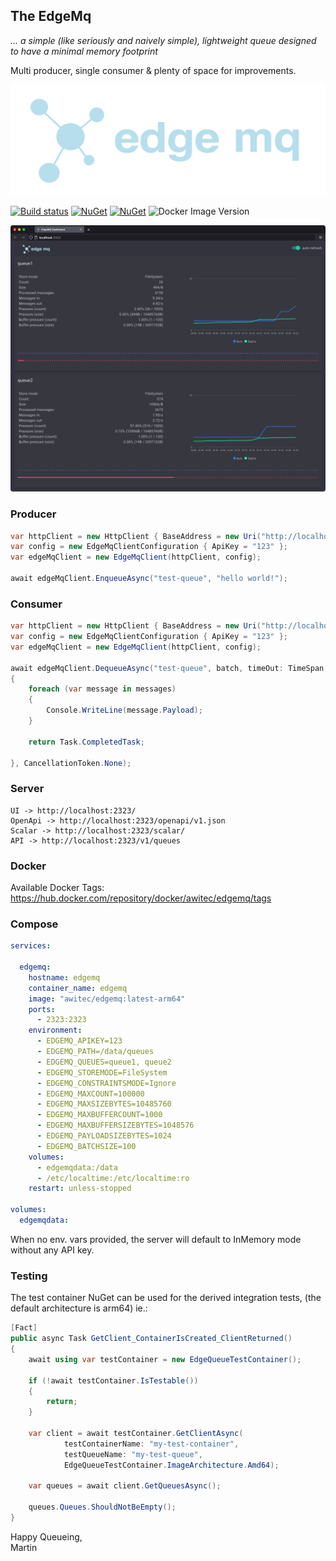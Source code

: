 ## The EdgeMq

 *... a simple (like seriously and naively simple), lightweight queue designed to have a minimal memory footprint*

Multi producer, single consumer & plenty of space for improvements.

![logo](https://github.com/martinstanek/edgemq/blob/main/misc/logo.svg?raw=true)

[![Build status](https://awitec.visualstudio.com/Awitec/_apis/build/status/edgemq)](https://awitec.visualstudio.com/Awitec/_build/latest?definitionId=52)
[![NuGet](https://img.shields.io/nuget/v/Awitec.EdgeMq.Client.svg)](https://www.nuget.org/packages/Awitec.EdgeMq.Client)
[![NuGet](https://img.shields.io/nuget/v/Awitec.EdgeMq.TestContainer.svg)](https://www.nuget.org/packages/Awitec.EdgeMq.TestContainer)
![Docker Image Version](https://img.shields.io/docker/v/awitec/edgemq)

![logo](https://github.com/martinstanek/edgemq/blob/main/misc/ui.png?raw=true)

### Producer

```csharp
var httpClient = new HttpClient { BaseAddress = new Uri("http://localhost:2323") };
var config = new EdgeMqClientConfiguration { ApiKey = "123" };
var edgeMqClient = new EdgeMqClient(httpClient, config);

await edgeMqClient.EnqueueAsync("test-queue", "hello world!");
```

### Consumer

```csharp
var httpClient = new HttpClient { BaseAddress = new Uri("http://localhost:2323") };
var config = new EdgeMqClientConfiguration { ApiKey = "123" };
var edgeMqClient = new EdgeMqClient(httpClient, config);

await edgeMqClient.DequeueAsync("test-queue", batch, timeOut: TimeSpan.FromSeconds(1), messages =>
{
    foreach (var message in messages)
    {
        Console.WriteLine(message.Payload);
    }

    return Task.CompletedTask;

}, CancellationToken.None);
```

### Server

```
UI -> http://localhost:2323/
OpenApi -> http://localhost:2323/openapi/v1.json
Scalar -> http://localhost:2323/scalar/
API -> http://localhost:2323/v1/queues
```
### Docker

Available Docker Tags: https://hub.docker.com/repository/docker/awitec/edgemq/tags

### Compose

```yml
services:

  edgemq:
    hostname: edgemq
    container_name: edgemq
    image: "awitec/edgemq:latest-arm64"
    ports:
      - 2323:2323
    environment:
      - EDGEMQ_APIKEY=123
      - EDGEMQ_PATH=/data/queues
      - EDGEMQ_QUEUES=queue1, queue2
      - EDGEMQ_STOREMODE=FileSystem
      - EDGEMQ_CONSTRAINTSMODE=Ignore
      - EDGEMQ_MAXCOUNT=100000
      - EDGEMQ_MAXSIZEBYTES=10485760
      - EDGEMQ_MAXBUFFERCOUNT=1000
      - EDGEMQ_MAXBUFFERSIZEBYTES=1048576
      - EDGEMQ_PAYLOADSIZEBYTES=1024
      - EDGEMQ_BATCHSIZE=100
    volumes:
      - edgemqdata:/data
      - /etc/localtime:/etc/localtime:ro
    restart: unless-stopped

volumes:
  edgemqdata:
```

When no env. vars provided, the server will default to InMemory mode without any API key.

### Testing

The test container NuGet can be used for the derived integration tests, (the default architecture is arm64) ie.:

```csharp
[Fact]
public async Task GetClient_ContainerIsCreated_ClientReturned()
{
    await using var testContainer = new EdgeQueueTestContainer();

    if (!await testContainer.IsTestable())
    {
        return;
    }

    var client = await testContainer.GetClientAsync(
            testContainerName: "my-test-container", 
            testQueueName: "my-test-queue", 
            EdgeQueueTestContainer.ImageArchitecture.Amd64);
     
    var queues = await client.GetQueuesAsync();

    queues.Queues.ShouldNotBeEmpty();
}
```


Happy Queueing,\
Martin